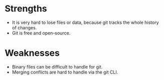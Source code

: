 # Strengths
- It is very hard to lose files or data, because git tracks the whole history of changes.
- Git is free and open-source.
# Weaknesses
- Binary files can be difficult to handle for git.
- Merging conflicts are hard to handle via the git CLI.